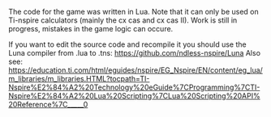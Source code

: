 The code for the game was written in Lua. Note that it can only be used on Ti-nspire calculators (mainly the cx cas and cx cas II).
Work is still in progress, mistakes in the game logic can occure. 

If you want to edit the source code and recompile it you should use the Luna compiler from .lua to .tns: https://github.com/ndless-nspire/Luna
Also see: https://education.ti.com/html/eguides/nspire/EG_Nspire/EN/content/eg_lua/m_libraries/m_libraries.HTML?tocpath=TI-Nspire%E2%84%A2%20Technology%20eGuide%7CProgramming%7CTI-Nspire%E2%84%A2%20Lua%20Scripting%7CLua%20Scripting%20API%20Reference%7C_____0
